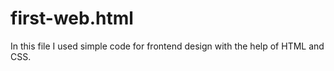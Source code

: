 # first-web.html
In this file I used simple code for frontend design with the help of HTML and CSS.
